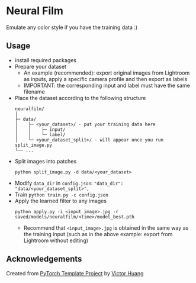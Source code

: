 # Neural Film
Emulate any color style if you have the training data :)


## Usage
- install required packages
- Prepare your dataset
  - An example (recommended): export original images from Lightroom as inputs, apply a specific camera profile and then export as labels
  - IMPORTANT: the corresponding input and label must have the same filename
- Place the dataset according to the following structure
  ```
  neuralfilm/
  │
  ├─ data/
  │    ├─ <your_dataset>/ - put your training data here
  │    │    ├─ input/
  │    │    └─ label/
  │    └─ <your_dataset_split>/ - will appear once you run split_image.py
  └── ...
  ```
- Split images into patches 
  ```
  python split_image.py -d data/<your_dataset>
  ```
- Modify `data_dir` in `config.json`: ```"data_dir": "data/<your_dataset_split>",```
- Train `python train.py -c config.json`
- Apply the learned filter to any images 
  ```
  python apply.py -i <input_image>.jpg -r saved/models/neuralfilm/<time>/model_best.pth
  ```
  - Recommend that `<input_image>.jpg` is obtained in the same way as the training input (such as in the above example: export from Lightroom without editing)


## Acknowledgements
Created from [PyTorch Template Project](https://github.com/victoresque/pytorch-template) by [Victor Huang](https://github.com/victoresque)
